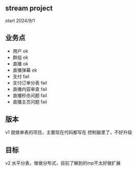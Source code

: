 ## stream project

start 2024/9/1

## 业务点
- 用户 ok 
- 群组 ok
- 直播 ok 
- 直播弹幕 ok
- 支付 fail
- 支付订单分表 fail
- 直播内容审查 fail
- 直播秒杀问题 fail
- 直播主页问题 fail

## 版本
v1 就做单表的项目，主要现在代码都写在 控制器里了，不好升级

## 目标
v2 水平分表，做做分布式，目前了解到的mp不太好做扩展